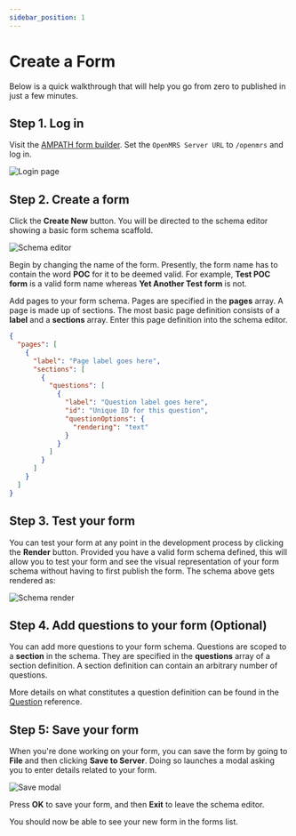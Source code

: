 ```yaml
---
sidebar_position: 1
---
```


# Create a Form

Below is a quick walkthrough that will help you go from zero to published in just a few minutes.

## Step 1. Log in

Visit the [AMPATH form builder](https://openmrs-spa.org/formbuilder/#/login). Set the `OpenMRS Server URL` to `/openmrs` and log in.

![Login page](/img/login.png)

## Step 2. Create a form

Click the **Create New** button. You will be directed to the schema editor showing a basic form schema scaffold.

![Schema editor](/img/schema-editor.png)

Begin by changing the name of the form. Presently, the form name has to contain the word **POC** for it to be deemed valid. For example, **Test POC form** is a valid form name whereas **Yet Another Test form** is not.

Add pages to your form schema. Pages are specified in the **pages** array. A page is made up of sections. The most basic page definition consists of a **label** and a **sections** array. Enter this page definition into the schema editor.

```json
{
  "pages": [
    {
      "label": "Page label goes here",
      "sections": [
        {
          "questions": [
            {
              "label": "Question label goes here",
              "id": "Unique ID for this question",
              "questionOptions": {
                "rendering": "text"
              }
            }
          ]
        }
      ]
    }
  ]
}
```

## Step 3. Test your form

You can test your form at any point in the development process by clicking the **Render** button. Provided you have a valid form schema defined, this will allow you to test your form and see the visual representation of your form schema without having to first publish the form. The schema above gets rendered as:

![Schema render](/img/schema-render.png)

## Step 4. Add questions to your form (Optional)

You can add more questions to your form schema. Questions are scoped to a **section** in the schema. They are specified in the **questions** array of a section definition. A section definition can contain an arbitrary number of questions.

More details on what constitutes a question definition can be found in the [Question](/platform/concepts#question) reference.

## Step 5: Save your form

When you're done working on your form, you can save the form by going to **File** and then clicking **Save to Server**. Doing so launches a modal asking you to enter details related to your form.

![Save modal](/img/save-modal.png)

Press **OK** to save your form, and then **Exit** to leave the schema editor.

You should now be able to see your new form in the forms list.
